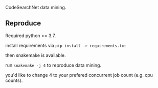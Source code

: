 CodeSearchNet data mining.

## Reproduce

Required python >= 3.7.

install requirements via `pip install -r requirements.txt`

then snakemake is available. 

run `snakemake -j 4` to reproduce data mining.

you'd like to change 4 to your prefered concurrent job count (e.g. cpu counts).


